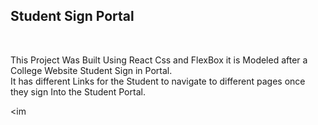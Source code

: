  <h2>Student Sign Portal  </h2>

<br>

This Project Was Built Using React Css and FlexBox it 
is Modeled after a College Website Student Sign in Portal. <br>
It has different Links for the Student to navigate to different pages 
once they sign Into the Student Portal.
 
 
 
 <im
